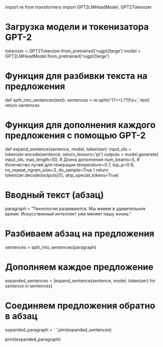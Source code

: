 import re
from transformers import GPT2LMHeadModel, GPT2Tokenizer

# Загрузка модели и токенизатора GPT-2
tokenizer = GPT2Tokenizer.from_pretrained('rugpt2large')
model = GPT2LMHeadModel.from_pretrained('rugpt2large')

# Функция для разбивки текста на предложения
def split_into_sentences(text):
    sentences = re.split(r'(?<=[.!?])\s+', text)
    return sentences

# Функция для дополнения каждого предложения с помощью GPT-2
def expand_sentence(sentence, model, tokenizer):
    input_ids = tokenizer.encode(sentence, return_tensors='pt')
    outputs = model.generate(
        input_ids,
        max_length=50,  # Длина дополнения
        num_beams=5,    # Количество лучей для генерации
        temperature=0.7,
        top_p=0.9,
        no_repeat_ngram_size=3,
        do_sample=True
    )
    return tokenizer.decode(outputs[0], skip_special_tokens=True)

# Вводный текст (абзац)
paragraph = "Технологии развиваются. Мы живем в удивительное время. Искусственный интеллект уже меняет нашу жизнь."

# Разбиваем абзац на предложения
sentences = split_into_sentences(paragraph)

# Дополняем каждое предложение
expanded_sentences = [expand_sentence(sentence, model, tokenizer) for sentence in sentences]

# Соединяем предложения обратно в абзац
expanded_paragraph = ' '.join(expanded_sentences)

print(expanded_paragraph)
